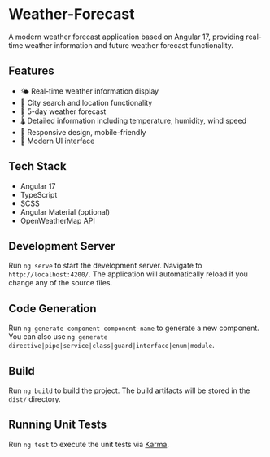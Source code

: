 # Weather-Forecast

A modern weather forecast application based on Angular 17, providing real-time weather information and future weather forecast functionality.

## Features

- 🌤️ Real-time weather information display
- 📍 City search and location functionality
- 📅 5-day weather forecast
- 🌡️ Detailed information including temperature, humidity, wind speed
- 📱 Responsive design, mobile-friendly
- 🎨 Modern UI interface

## Tech Stack

- Angular 17
- TypeScript
- SCSS
- Angular Material (optional)
- OpenWeatherMap API

## Development Server

Run `ng serve` to start the development server. Navigate to `http://localhost:4200/`. The application will automatically reload if you change any of the source files.

## Code Generation

Run `ng generate component component-name` to generate a new component. You can also use `ng generate directive|pipe|service|class|guard|interface|enum|module`.

## Build

Run `ng build` to build the project. The build artifacts will be stored in the `dist/` directory.

## Running Unit Tests

Run `ng test` to execute the unit tests via [Karma](https://karma-runner.github.io).